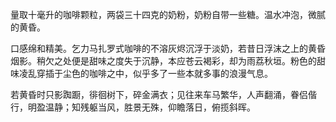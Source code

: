 量取十毫升的咖啡颗粒，两袋三十四克的奶粉，奶粉自带一些糖。温水冲泡，微腻的黄昏。

口感绵和精美。乞力马扎罗式咖啡的不溶灰烬沉浮于淡奶，若昔日浮沫之上的黄昏烟影。稍欠之处便是甜味之度失于沉静，本应苍云褐彩，却为雨荔秋垣。粉色的甜味凌乱穿插于尘色的咖啡之中，似乎多了一些本就多事的浪漫气息。

若黄昏时只影踟蹰，徘徊树下，碎金满衣；见往来车马繁华，人声翻涌，眷侣偕行，明盈温静；知残躯当风，胜景无殊，仰瞻落日，俯揽斜晖。